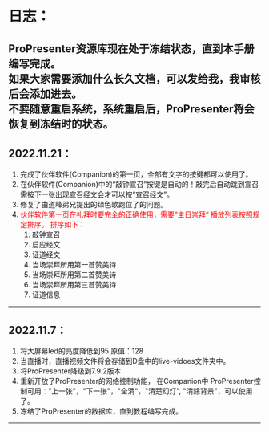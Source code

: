# 日志：
**ProPresenter资源库现在处于冻结状态，直到本手册编写完成。**<br>
**如果大家需要添加什么长久文档，可以发给我，我审核后会添加进去。**<br>
**不要随意重启系统，系统重启后，ProPresenter将会恢复到冻结时的状态。**<br>
-------
2022.11.21：
-------
  1. 完成了伙伴软件(Companion)的第一页，全部有文字的按键都可以使用了。
  2. 在伙伴软件(Companion)中的“敲钟宣召”按键是自动的！敲完后自动跳到宣召 需按下一张出现宣召经文会才可以按“宣召经文”。
  3. 修复了由道峰弟兄提出的绿色歌跑位了的问题。
  4. <font color='red'> 伙伴软件第一页在礼拜时要完全的正确使用，需要“主日崇拜“ 播放列表按照规定排序。 </font>
      <font color='red'> 排序如下：</font>
     1. 敲钟宣召
     2. 启应经文
     3. 证道经文
     4. 当场崇拜所用第一首赞美诗
     5. 当场崇拜所用第二首赞美诗
     6. 当场崇拜所用第三首赞美诗
     7. 证道信息
     

-------
2022.11.7：
-------
  1. 将大屏幕led的亮度降低到95 原值：128
  2. 当直播时，直播视频文件将会存储到D盘中的live-vidoes文件夹中。
  3. 将ProPresenter降级到7.9.2版本
  4. 重新开放了ProPresenter的网络控制功能，
   在Companion中 ProPresenter控制可用："上一张"，"下一张"，"全清"，"清楚幻灯", "清除背景"，可以使用了。
  5. 冻结了ProPresenter的数据库，直到教程编写完成。

-------
    
    